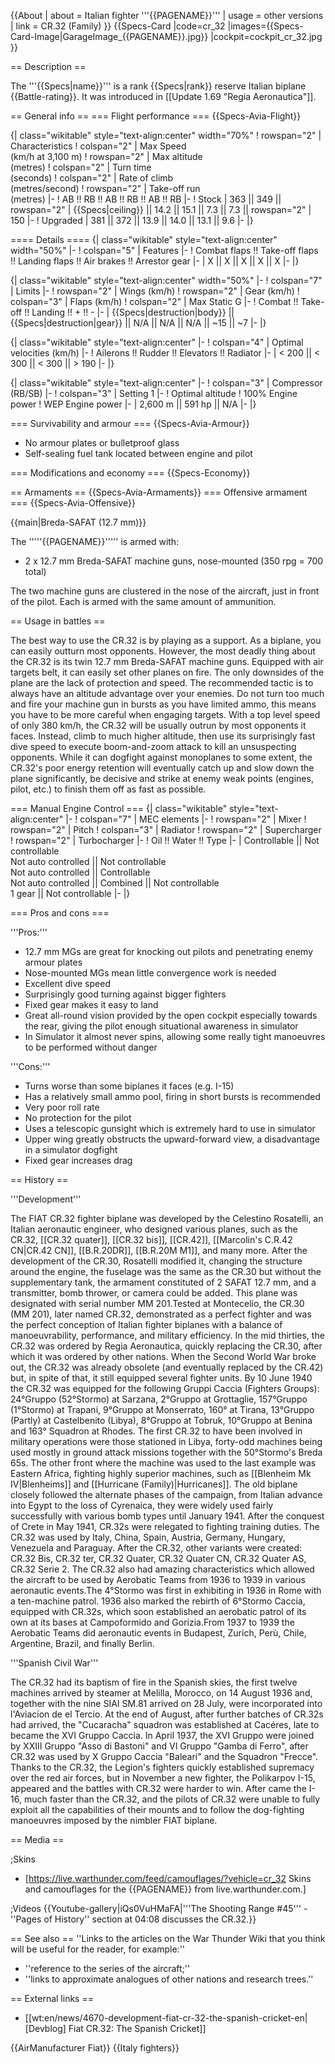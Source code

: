 {{About
| about = Italian fighter '''{{PAGENAME}}'''
| usage = other versions
| link = CR.32 (Family)
}}
{{Specs-Card
|code=cr_32
|images={{Specs-Card-Image|GarageImage_{{PAGENAME}}.jpg}}
|cockpit=cockpit_cr_32.jpg
}}

== Description ==

<!-- ''In the description, the first part should be about the history of and the creation and combat usage of the aircraft, as well as its key features. In the second part, tell the reader about the aircraft in the game. Insert a screenshot of the vehicle, so that if the novice player does not remember the vehicle by name, he will immediately understand what kind of vehicle the article is talking about.'' -->

The '''{{Specs|name}}''' is a rank {{Specs|rank}} reserve Italian biplane {{Battle-rating}}. It was introduced in [[Update 1.69 "Regia Aeronautica"]].

== General info ==
=== Flight performance ===
{{Specs-Avia-Flight}}

<!--''Describe how the aircraft behaves in the air. Speed, manoeuvrability, acceleration and allowable loads - these are the most important characteristics of the vehicle.''-->

{| class="wikitable" style="text-align:center" width="70%"
! rowspan="2" | Characteristics
! colspan="2" | Max Speed<br>(km/h at 3,100 m)
! rowspan="2" | Max altitude<br>(metres)
! colspan="2" | Turn time<br>(seconds)
! colspan="2" | Rate of climb<br>(metres/second)
! rowspan="2" | Take-off run<br>(metres)
|-
! AB !! RB !! AB !! RB !! AB !! RB
|-
! Stock
| 363 || 349 || rowspan="2" | {{Specs|ceiling}} || 14.2 || 15.1 || 7.3 || 7.3 || rowspan="2" | 150
|-
! Upgraded
| 381 || 372 || 13.9 || 14.0 || 13.1 || 9.6
|-
|}

==== Details ====
{| class="wikitable" style="text-align:center" width="50%"
|-
! colspan="5" | Features
|-
! Combat flaps !! Take-off flaps !! Landing flaps !! Air brakes !! Arrestor gear
|-
| X || X || X || X || X <!-- ✓ -->
|-
|}

{| class="wikitable" style="text-align:center" width="50%"
|-
! colspan="7" | Limits
|-
! rowspan="2" | Wings (km/h)
! rowspan="2" | Gear (km/h)
! colspan="3" | Flaps (km/h)
! colspan="2" | Max Static G
|-
! Combat !! Take-off !! Landing !! + !! -
|-
| {{Specs|destruction|body}} || {{Specs|destruction|gear}} || N/A || N/A || N/A || ~15 || ~7
|-
|}

{| class="wikitable" style="text-align:center"
|-
! colspan="4" | Optimal velocities (km/h)
|-
! Ailerons !! Rudder !! Elevators !! Radiator
|-
| < 200 || < 300 || < 300 || > 190
|-
|}

{| class="wikitable" style="text-align:center"
|-
! colspan="3" | Compressor (RB/SB)
|-
! colspan="3" | Setting 1
|-
! Optimal altitude
! 100% Engine power
! WEP Engine power
|-
| 2,600 m || 591 hp || N/A
|-
|}

=== Survivability and armour ===
{{Specs-Avia-Armour}}

<!-- ''Examine the survivability of the aircraft. Note how vulnerable the structure is and how secure the pilot is, whether the fuel tanks are armoured, etc. Describe the armour, if there is any, and also mention the vulnerability of other critical aircraft systems.'' -->

- No armour plates or bulletproof glass
- Self-sealing fuel tank located between engine and pilot

=== Modifications and economy ===
{{Specs-Economy}}

== Armaments ==
{{Specs-Avia-Armaments}}
=== Offensive armament ===
{{Specs-Avia-Offensive}}

<!-- ''Describe the offensive armament of the aircraft, if any. Describe how effective the cannons and machine guns are in a battle, and also what belts or drums are better to use. If there is no offensive weaponry, delete this subsection.'' -->

{{main|Breda-SAFAT (12.7 mm)}}

The '''''{{PAGENAME}}''''' is armed with:

- 2 x 12.7 mm Breda-SAFAT machine guns, nose-mounted (350 rpg = 700 total)

The two machine guns are clustered in the nose of the aircraft, just in front of the pilot. Each is armed with the same amount of ammunition.

== Usage in battles ==

<!-- ''Describe the tactics of playing in the aircraft, the features of using aircraft in a team and advice on tactics. Refrain from creating a "guide" - do not impose a single point of view, but instead, give the reader food for thought. Examine the most dangerous enemies and give recommendations on fighting them. If necessary, note the specifics of the game in different modes (AB, RB, SB).'' -->

The best way to use the CR.32 is by playing as a support. As a biplane, you can easily outturn most opponents. However, the most deadly thing about the CR.32 is its twin 12.7 mm Breda-SAFAT machine guns. Equipped with air targets belt, it can easily set other planes on fire. The only downsides of the plane are the lack of protection and speed. The recommended tactic is to always have an altitude advantage over your enemies. Do not turn too much and fire your machine gun in bursts as you have limited ammo, this means you have to be more careful when engaging targets. With a top level speed of only 380 km/h, the CR.32 will be usually outrun by most opponents it faces. Instead, climb to much higher altitude, then use its surprisingly fast dive speed to execute boom-and-zoom attack to kill an unsuspecting opponents. While it can dogfight against monoplanes to some extent, the CR.32's poor energy retention will eventually catch up and slow down the plane significantly, be decisive and strike at enemy weak points (engines, pilot, etc.) to finish them off as fast as possible.

=== Manual Engine Control ===
{| class="wikitable" style="text-align:center"
|-
! colspan="7" | MEC elements
|-
! rowspan="2" | Mixer
! rowspan="2" | Pitch
! colspan="3" | Radiator
! rowspan="2" | Supercharger
! rowspan="2" | Turbocharger
|-
! Oil !! Water !! Type
|-
| Controllable || Not controllable<br>Not auto controlled || Not controllable<br>Not auto controlled || Controllable<br>Not auto controlled || Combined || Not controllable<br>1 gear || Not controllable
|-
|}

=== Pros and cons ===

<!-- ''Summarise and briefly evaluate the vehicle in terms of its characteristics and combat effectiveness. Mark its pros and cons in the bulleted list. Try not to use more than 6 points for each of the characteristics. Avoid using categorical definitions such as "bad", "good" and the like - use substitutions with softer forms such as "inadequate" and "effective".'' -->

'''Pros:'''

- 12.7 mm MGs are great for knocking out pilots and penetrating enemy armour plates
- Nose-mounted MGs mean little convergence work is needed
- Excellent dive speed
- Surprisingly good turning against bigger fighters
- Fixed gear makes it easy to land
- Great all-round vision provided by the open cockpit especially towards the rear, giving the pilot enough situational awareness in simulator
- In Simulator it almost never spins, allowing some really tight manoeuvres to be performed without danger

'''Cons:'''

- Turns worse than some biplanes it faces (e.g. I-15)
- Has a relatively small ammo pool, firing in short bursts is recommended
- Very poor roll rate
- No protection for the pilot
- Uses a telescopic gunsight which is extremely hard to use in simulator
- Upper wing greatly obstructs the upward-forward view, a disadvantage in a simulator dogfight
- Fixed gear increases drag

== History ==

<!-- ''Describe the history of the creation and combat usage of the aircraft in more detail than in the introduction. If the historical reference turns out to be too long, take it to a separate article, taking a link to the article about the vehicle and adding a block "/History" (example: <nowiki>https://wiki.warthunder.com/(Vehicle-name)/History</nowiki>) and add a link to it here using the <code>main</code> template. Be sure to reference text and sources by using <code><nowiki><ref></ref></nowiki></code>, as well as adding them at the end of the article with <code><nowiki><references /></nowiki></code>. This section may also include the vehicle's dev blog entry (if applicable) and the in-game encyclopedia description (under <code><nowiki>=== In-game description ===</nowiki></code>, also if applicable).'' -->

'''Development'''

The FIAT CR.32 fighter biplane was developed by the Celestino Rosatelli, an Italian aeronautic engineer, who designed various planes, such as the CR.32, [[CR.32 quater]], [[CR.32 bis]], [[CR.42]], [[Marcolin's C.R.42 CN|CR.42 CN]], [[B.R.20DR]], [[B.R.20M M1]], and many more. After the development of the CR.30, Rosatelli modified it, changing the structure around the engine, the fuselage was the same as the CR.30 but without the supplementary tank, the armament constituted of 2 SAFAT 12.7 mm, and a transmitter, bomb thrower, or camera could be added. This plane was designated with serial number MM 201.Tested at Montecelio, the CR.30 (MM 201), later named CR.32, demonstrated as a perfect fighter and was the perfect conception of Italian fighter biplanes with a balance of manoeuvrability, performance, and military efficiency. In the mid thirties, the CR.32 was ordered by Regia Aeronautica, quickly replacing the CR.30, after which it was ordered by other nations. When the Second World War broke out, the CR.32 was already obsolete (and eventually replaced by the CR.42) but, in spite of that, it still equipped several fighter units. By 10 June 1940 the CR.32 was equipped for the following Gruppi Caccia (Fighters Groups): 24°Gruppo (52°Stormo) at Sarzana, 2°Gruppo at Grottaglie, 157°Gruppo (1°Stormo) at Trapani, 9°Gruppo at Monserrato, 160° at Tirana, 13°Gruppo (Partly) at Castelbenito (Libya), 8°Gruppo at Tobruk, 10°Gruppo at Benina and 163° Squadron at Rhodes. The first CR.32 to have been involved in military operations were those stationed in Libya, forty-odd machines being used mostly in ground attack missions together with the 50°Stormo's Breda 65s. The other front where the machine was used to the last example was Eastern Africa, fighting highly superior machines, such as [[Blenheim Mk IV|Blenheims]] and [[Hurricane (Family)|Hurricanes]]. The old biplane closely followed the alternate phases of the campaign, from Italian advance into Egypt to the loss of Cyrenaica, they were widely used fairly successfully with various bomb types until January 1941. After the conquest of Crete in May 1941, CR.32s were relegated to fighting training duties. The CR.32 was used by Italy, China, Spain, Austria, Germany, Hungary, Venezuela and Paraguay. After the CR.32, other variants were created: CR.32 Bis, CR.32 ter, CR.32 Quater, CR.32 Quater CN, CR.32 Quater AS, CR.32 Serie 2. The CR.32 also had amazing characteristics which allowed the aircraft to be used by Aerobatic Teams from 1936 to 1939 in various aeronautic events.The 4°Stormo was first in exhibiting in 1936 in Rome with a ten-machine patrol. 1936 also marked the rebirth of 6°Stormo Caccia, equipped with CR.32s, which soon established an aerobatic patrol of its own at its bases at Campoformido and Gorizia.From 1937 to 1939 the Aerobatic Teams did aeronautic events in Budapest, Zurich, Perù, Chile, Argentine, Brazil, and finally Berlin.

'''Spanish Civil War'''

The CR.32 had its baptism of fire in the Spanish skies, the first twelve machines arrived by steamer at Melilla, Morocco, on 14 August 1936 and, together with the nine SIAI SM.81 arrived on 28 July, were incorporated into l'Aviacion de el Tercio. At the end of August, after further batches of CR.32s had arrived, the "Cucaracha" squadron was established at Cacéres, late to became the XVI Gruppo Caccia. In April 1937, the XVI Gruppo were joined by XXIII Gruppo "Asso di Bastoni" and VI Gruppo "Gamba di Ferro", after CR.32 was used by X Gruppo Caccia "Baleari" and the Squadron "Frecce". Thanks to the CR.32, the Legion's fighters quickly established supremacy over the red air forces, but in November a new fighter, the Polikarpov I-15, appeared and the battles with CR.32 were harder to win. After came the I-16, much faster than the CR.32, and the pilots of CR.32 were unable to fully exploit all the capabilities of their mounts and to follow the dog-fighting manoeuvres imposed by the nimbler FIAT biplane.

== Media ==

<!-- ''Excellent additions to the article would be video guides, screenshots from the game, and photos.'' -->

;Skins

- [https://live.warthunder.com/feed/camouflages/?vehicle=cr_32 Skins and camouflages for the {{PAGENAME}} from live.warthunder.com.]

;Videos
{{Youtube-gallery|iQs0VuHMaFA|'''The Shooting Range #45''' - ''Pages of History'' section at 04:08 discusses the CR.32.}}

== See also ==
''Links to the articles on the War Thunder Wiki that you think will be useful for the reader, for example:''

- ''reference to the series of the aircraft;''
- ''links to approximate analogues of other nations and research trees.''

== External links ==

<!-- ''Paste links to sources and external resources, such as:''
* ''topic on the official game forum;''
* ''other literature.'' -->

- [[wt:en/news/4670-development-fiat-cr-32-the-spanish-cricket-en|[Devblog] Fiat CR.32: The Spanish Cricket]]

{{AirManufacturer Fiat}}
{{Italy fighters}}
